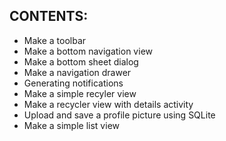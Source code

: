 ## CONTENTS:
- Make a toolbar
- Make a bottom navigation view
- Make a bottom sheet dialog
- Make a navigation drawer
- Generating notifications
- Make a simple recyler view
- Make a recycler view with details activity
- Upload and save a profile picture using SQLite
- Make a simple list view
